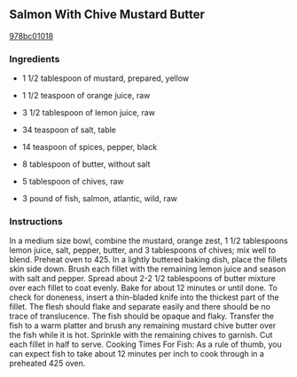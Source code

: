 ## Salmon With Chive Mustard Butter

[978bc01018](http://www.food.com/recipe/salmon-with-chive-mustard-butter-332489)

### Ingredients

 - 1 1/2 tablespoon of mustard, prepared, yellow

 - 1 1/2 teaspoon of orange juice, raw

 - 3 1/2 tablespoon of lemon juice, raw

 - 34 teaspoon of salt, table

 - 14 teaspoon of spices, pepper, black

 - 8 tablespoon of butter, without salt

 - 5 tablespoon of chives, raw

 - 3 pound of fish, salmon, atlantic, wild, raw

### Instructions

In a medium size bowl, combine the mustard, orange zest, 1 1/2 tablespoons lemon juice, salt, pepper, butter, and 3 tablespoons of chives; mix well to blend. Preheat oven to 425. In a lightly buttered baking dish, place the fillets skin side down. Brush each fillet with the remaining lemon juice and season with salt and pepper. Spread about 2-2 1/2 tablespoons of butter mixture over each fillet to coat evenly. Bake for about 12 minutes or until done. To check for doneness, insert a thin-bladed knife into the thickest part of the fillet. The flesh should flake and separate easily and there should be no trace of translucence. The fish should be opaque and flaky. Transfer the fish to a warm platter and brush any remaining mustard chive butter over the fish while it is hot. Sprinkle with the remaining chives to garnish. Cut each fillet in half to serve. Cooking Times For Fish: As a rule of thumb, you can expect fish to take about 12 minutes per inch to cook through in a preheated 425 oven.